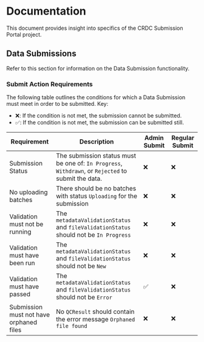 # Documentation

This document provides insight into specifics of the CRDC Submission Portal project.

## Data Submissions

Refer to this section for information on the Data Submission functionality.

### Submit Action Requirements

The following table outlines the conditions for which a Data Submission must meet in order to be submitted. Key:

- ❌: If the condition is not met, the submission cannot be submitted.
- ✅: If the condition is not met, the submission can be submitted still.

| Requirement | Description | Admin Submit | Regular Submit |
| --- | --- | --- | --- |
|Submission Status|The submission status must be one of: `In Progress`, `Withdrawn`, or `Rejected` to submit the data.|❌|❌|
|No uploading batches|There should be no batches with status `Uploading` for the submission|❌|❌|
|Validation must not be running|The `metadataValidationStatus` and `fileValidationStatus` should not be `In Progress`|❌|❌|
|Validation must have been run|The `metadataValidationStatus` and `fileValidationStatus` should not be `New`|❌|❌|
|Validation must have passed|The `metadataValidationStatus` and `fileValidationStatus` should not be `Error`|✅|❌|
|Submission must not have orphaned files|No `QCResult` should contain the error message `Orphaned file found`|❌|❌|
